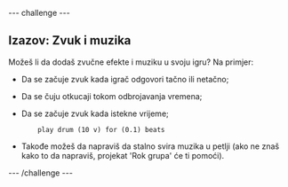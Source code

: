 --- challenge ---

## Izazov: Zvuk i muzika

Možeš li da dodaš zvučne efekte i muziku u svoju igru? Na primjer:

+ Da se začuje zvuk kada igrač odgovori tačno ili netačno;
+ Da se čuju otkucaji tokom odbrojavanja vremena;
+ Da se začuje zvuk kada istekne vrijeme;
    
    ```blocks
        play drum (10 v) for (0.1) beats
    ```

+ Takođe možeš da napraviš da stalno svira muzika u petlji (ako ne znaš kako to da napraviš, projekat 'Rok grupa' će ti pomoći).

--- /challenge ---